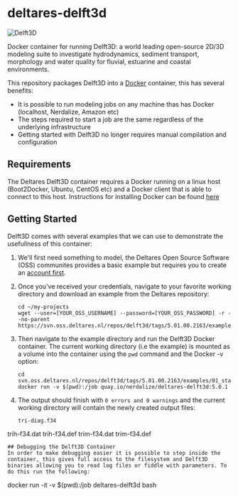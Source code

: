 # deltares-delft3d
![Delft3D](http://walrus.wr.usgs.gov/coastal_processes/sfbaycoastalsys/sfbight/images/NestedGrid.jpg "Delft3D")

Docker container for running Delft3D: a world leading open-source 2D/3D modeling suite to investigate hydrodynamics, sediment transport, morphology and water quality for fluvial, estuarine and coastal environments.

This repository packages Delft3D into a [Docker](https://www.docker.com/) container, this has several benefits:

- It is possible to run modeling jobs on any machine thas has Docker (localhost, Nerdalize, Amazon etc)
- The steps required to start a job are the same regardless of the underlying infrastructure
- Getting started with Delft3D no longer requires manual compilation and configuration

## Requirements
The Deltares Delft3D container requires a Docker running on a linux host (Boot2Docker, Ubuntu, CentOS etc) and a Docker client that is able to connect to this host. Instructions for installing Docker can be found [here](https://docs.docker.com/installation/)

## Getting Started
Delft3D comes with several examples that we can use to demonstrate the usefullness of this container:

1. We'll first need something to model, the Deltares Open Source Software (OSS) communites provides a basic example but requires you to create an [account first](http://oss.deltares.nl/home).
2. Once you've received your credentials, navigate to your favorite working directory and download an example from the Deltares repository:

   ```
   cd ~/my-projects
   wget --user=[YOUR_OSS_USERNAME] --password=[YOUR_OSS_PASSWORD] -r --no-parent https://svn.oss.deltares.nl/repos/delft3d/tags/5.01.00.2163/examples/01_standard/
   ```
3. Then navigate to the example directory and run the Delft3D Docker container. The current working directory (i.e the example) is mounted as a volume into the container using the `pwd` command and the Docker -v option:

   ```
   cd svn.oss.deltares.nl/repos/delft3d/tags/5.01.00.2163/examples/01_standard/
   docker run -v $(pwd):/job quay.io/nerdalize/deltares-delft3d:5.0.1
   ```
4. The output should finish with `0 errors and 0 warnings` and the current working directory will contain the newly created output files:

   ```
   tri-diag.f34
trih-f34.dat
trih-f34.def
trim-f34.dat
trim-f34.def
   ```
## Debugging the Delft3D Container
In order to make debugging easier it is possible to step inside the container, this gives full access to the filesystem and Delft3D binaries allowing you to read log files or fiddle with parameters. To do this run the following:

```
docker run -it -v $(pwd):/job deltares-delft3d bash
```
